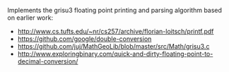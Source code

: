Implements the grisu3 floating point printing and parsing algorithm
based on earlier work:

- <http://www.cs.tufts.edu/~nr/cs257/archive/florian-loitsch/printf.pdf>
- <https://github.com/google/double-conversion>
- <https://github.com/juj/MathGeoLib/blob/master/src/Math/grisu3.c>
- <http://www.exploringbinary.com/quick-and-dirty-floating-point-to-decimal-conversion/>


